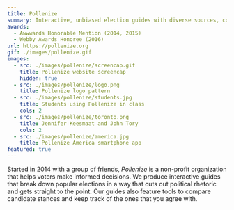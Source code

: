 ```yaml
---
title: Pollenize
summary: Interactive, unbiased election guides with diverse sources, compare tools, and colorful illustrations
awards:
  - Awwwards Honorable Mention (2014, 2015)
  - Webby Awards Honoree (2016)
url: https://pollenize.org
gif: ./images/pollenize.gif
images:
  - src: ./images/pollenize/screencap.gif
    title: Pollenize website screencap
    hidden: true
  - src: ./images/pollenize/logo.png
    title: Pollenize logo pattern
  - src: ./images/pollenize/students.jpg
    title: Students using Pollenize in class
    cols: 2
  - src: ./images/pollenize/toronto.png
    title: Jennifer Keesmaat and John Tory
    cols: 2
  - src: ./images/pollenize/america.jpg
    title: Pollenize America smartphone app
featured: true
---
```

Started in 2014 with a group of friends, _Pollenize_ is a non-profit organization that helps voters make informed decisions. We produce interactive guides that break down popular elections in a way that cuts out political rhetoric and gets straight to the point. Our guides also feature tools to compare candidate stances and keep track of the ones that you agree with.
